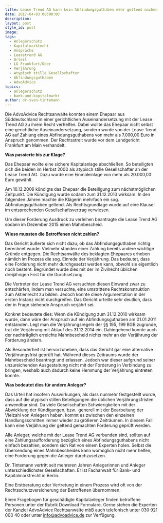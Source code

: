 ```yaml
---
title: Lease Trend AG kann kein Abfindungsguthaben mehr geltend machen – Prozesserfolg vor dem LG Frankfurt am Main
date: 2017-04-03 00:00:00
description:
layout: post
style_id: post
image:
tags:
  - Anlegerschutz
  - Kapitalmarktecht
  - Ansprüche
  - Leasetrend AG
  - Urteil
  - LG Frankfurt/Oder
  - Verjährung
  - Atypisch stille Gesellschafter
  - Abfindungsguthaben
  - AdvoAdvice
topics:
  - anlegerschutz
  - bank-und-kapitalmarkt
author: dr-sven-tintemann
---
```



Die AdvoAdvice Rechtsanwälte konnten einem Ehepaar aus Süddeutschland in einer gerichtlichen Auseinandersetzung mit der Lease Trend AG zu ihrem Recht verhelfen. Dabei wollte das Ehepaar nicht selbst eine gerichtliche Auseinandersetzung, sondern wurde von der Lease Trend AG auf Zahlung eines Abfindungsguthabens von mehr als 7.000,00 Euro in Anspruch genommen. Der Rechtsstreit wurde vor dem Landgericht Frankfurt am Main verhandelt.

**Was passierte bis zur Klage?**

Das Ehepaar wollte eine sichere Kapitalanlage abschließen. So beteiligten sich die beiden im Herbst 2000 als atypisch stille Gesellschafter an der Lease Trend AG. Dazu wurde eine Einmaleinlage von mehr als 20.000,00 Euro gewählt.

Am 10.12.2009 kündigte das Ehepaar die Beteiligung zum nächstmöglichen Zeitpunkt. Die Kündigung wurde sodann zum 31.12.2010 wirksam. In den folgenden Jahren machte die Klägerin mehrfach ein sog. Abfindungsguthaben geltend. Als Rechtsgrundlage wurde auf eine Klausel im entsprechenden Gesellschaftsvertrag verwiesen.

Um dieser Forderung Ausdruck zu verleihen beantragte die Lease Trend AG sodann im Dezember 2015 einen Mahnbescheid.

**Wieso mussten die Betroffenen nicht zahlen?**

Das Gericht äußerte sich nicht dazu, ob das Abfindungsguthaben richtig berechnet wurde. Vielmehr standen einer Zahlung bereits andere wichtige Gründe entgegen. Die Rechtsanwälte des beklagten Ehepaares erhoben nämlich im Prozess die sog. Einrede der Verjährung. Das bedeutet, dass eine Forderung nicht mehr durchgesetzt werden kann, obwohl sie eigentlich noch besteht. Begründet wurde dies mit der im Zivilrecht üblichen dreijährigen Frist für die Durchsetzung.

Die Vertreter der Lease Trend AG versuchten diesen Einwand zwar zu entschärfen, indem man versuchte, eine umstrittene Rechtskonstruktion zum Aktienrecht zu bilden. Jedoch konnte diese Argumentation in der ersten Instanz nicht durchgreifen. Das Gericht urteilte sehr deutlich, dass der in Frage stehende Anspruch verjährt sei.

Konkret bedeutete dies: Wenn die Kündigung zum 31.12.2010 wirksam wurde, dann wäre der Anspruch auf ein Abfindungsguthaben am 01.01.2011 entstanden. Legt man die Verjährungsregeln der §§ 195, 199 BGB zugrunde, trat die Verjährung mit Ablauf des 31.12.2014 ein. Dahingehend konnte auch der nachträglich erreichte Mahnbescheid nichts mehr an der Verjährung der Forderung ändern.

Als Besonderheit ist hervorzuheben, dass das Gericht gar eine alternative Verjährungsfrist geprüft hat. Während dieses Zeitraums wurde der Mahnbescheid beantragt und erlassen. Jedoch war dieser aufgrund seiner unzureichenden Ausgestaltung nicht mit der Forderung in Verbindung zu bringen, weshalb auch dadurch keine Hemmung der Verjährung eintreten konnte.

**Was bedeutet dies für andere Anleger?**

Das Urteil hat insofern Auswirkungen, als dass nunmehr festgestellt wurde, dass auf die atypisch stillen Beteiligungen die üblichen Verjährungsfristen anwendbar sind. Da viele Gesellschaften Schwierigkeiten mit der Abwicklung der Kündigungen, bzw.  generell mit der Bearbeitung der Vielzahl von Anlegern haben, kommt es zwischen den einzelnen Handlungsschritten immer wieder zu größeren Zeiträumen. In diesem Fall kann eine Verjährung der geltend gemachten Forderung geprüft werden.

Alle Anleger, welche mit der Lease Trend AG verbunden sind, sollten auf eine Zahlungsaufforderung bezüglich eines Abfindungsguthabens nicht einfach bezahlen, sondern sich Rat von einem Experten holen. Selbst die Übersendung eines Mahnbescheides kann womöglich nicht mehr helfen, eine Forderung gegen die Anleger durchzusetzen.

Dr. Tintemann vertritt seit mehreren Jahren Anlegerinnen und Anleger unterschiedlichster Gesellschaften. Er ist Fachanwalt für Bank- und Kapitalmarktrecht in Berlin.

Eine Erstberatung oder Vertretung in einem Prozess wird oft von der Rechtsschutzversicherung der Betroffenen übernommen.

Einen Fragebogen für geschädigte Kapitalanleger finden betroffene Personen unter der Rubrik Download Formulare. Gerne stehen die Experten der Kanzlei AdvoAdvice Rechtsanwälte mbB auch telefonisch unter 030 921 000 40 oder unter info@advoadvice.de zur Verfügung.